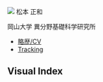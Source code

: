 ![](https://live.staticflickr.com/7917/46611114124_54653d669c_k_d.jpg)
松本 正和

岡山大学 異分野基礎科学研究所

* [略歴/CV](略歴_CV.md)
* [Tracking](Tracking.md)

## Visual Index
